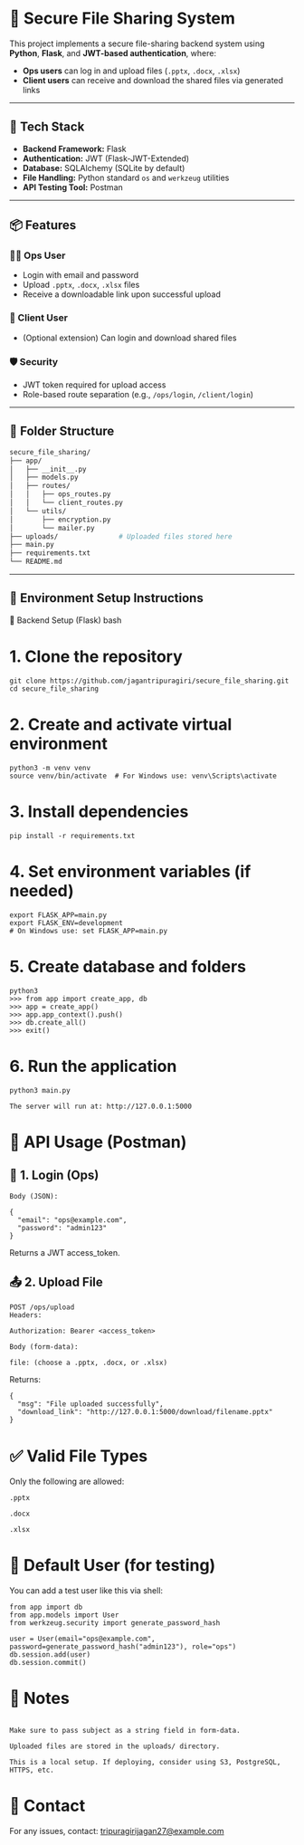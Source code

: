 # 🔐 Secure File Sharing System

This project implements a secure file-sharing backend system using **Python**, **Flask**, and **JWT-based authentication**, where:
- **Ops users** can log in and upload files (`.pptx`, `.docx`, `.xlsx`)
- **Client users** can receive and download the shared files via generated links

---

## 🚀 Tech Stack

- **Backend Framework:** Flask
- **Authentication:** JWT (Flask-JWT-Extended)
- **Database:** SQLAlchemy (SQLite by default)
- **File Handling:** Python standard `os` and `werkzeug` utilities
- **API Testing Tool:** Postman

---

## 📦 Features

### 👨‍💻 Ops User
- Login with email and password
- Upload `.pptx`, `.docx`, `.xlsx` files
- Receive a downloadable link upon successful upload

### 👥 Client User
- (Optional extension) Can login and download shared files

### 🛡 Security
- JWT token required for upload access
- Role-based route separation (e.g., `/ops/login`, `/client/login`)

---

## 📂 Folder Structure

```bash
secure_file_sharing/
├── app/
│   ├── __init__.py
│   ├── models.py
│   ├── routes/
│   │   ├── ops_routes.py
│   │   └── client_routes.py
│   └── utils/
│       ├── encryption.py
│       └── mailer.py
├── uploads/               # Uploaded files stored here
├── main.py
├── requirements.txt
└── README.md

```
---

## 🚀 Environment Setup Instructions

📁 Backend Setup (Flask)
bash

# 1. Clone the repository
```
git clone https://github.com/jagantripuragiri/secure_file_sharing.git
cd secure_file_sharing
```

# 2. Create and activate virtual environment
```
python3 -m venv venv
source venv/bin/activate  # For Windows use: venv\Scripts\activate
```

# 3. Install dependencies
```
pip install -r requirements.txt
```

# 4. Set environment variables (if needed)
```
export FLASK_APP=main.py
export FLASK_ENV=development
# On Windows use: set FLASK_APP=main.py
```

# 5. Create database and folders
```
python3
>>> from app import create_app, db
>>> app = create_app()
>>> app.app_context().push()
>>> db.create_all()
>>> exit()
```

# 6. Run the application
```
python3 main.py
```
```
The server will run at: http://127.0.0.1:5000
```

# 📮 API Usage (Postman)
 ## 🔑 1. Login (Ops)

```POST /ops/login
Body (JSON):

{
  "email": "ops@example.com",
  "password": "admin123"
}
```
Returns a JWT access_token.

## 📤 2. Upload File
```
POST /ops/upload
Headers:

Authorization: Bearer <access_token>

Body (form-data):

file: (choose a .pptx, .docx, or .xlsx)

```

Returns:
```
{
  "msg": "File uploaded successfully",
  "download_link": "http://127.0.0.1:5000/download/filename.pptx"
}
```
# ✅ Valid File Types
Only the following are allowed:
```
.pptx

.docx

.xlsx
```
# 👤 Default User (for testing)
You can add a test user like this via shell:
```
from app import db
from app.models import User
from werkzeug.security import generate_password_hash

user = User(email="ops@example.com", password=generate_password_hash("admin123"), role="ops")
db.session.add(user)
db.session.commit()
```

# 📌 Notes

```

Make sure to pass subject as a string field in form-data.

Uploaded files are stored in the uploads/ directory.

This is a local setup. If deploying, consider using S3, PostgreSQL, HTTPS, etc.
```

# 📧 Contact
For any issues, contact: tripuragirijagan27@example.com


